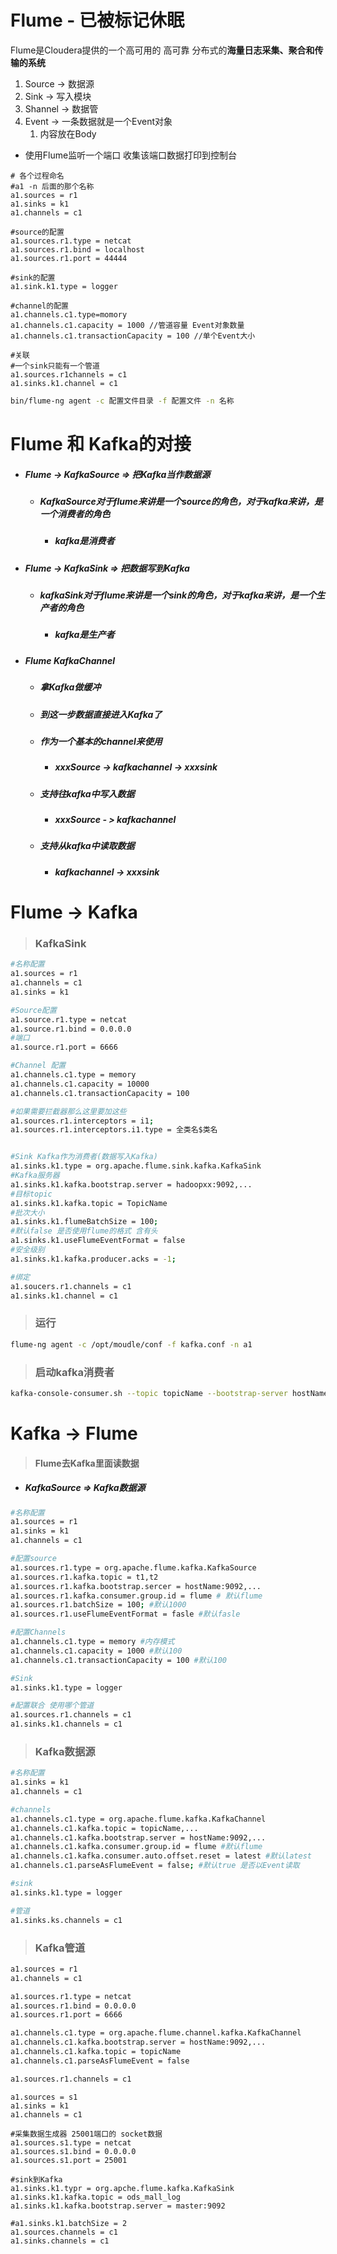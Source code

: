 # Flume - 已被标记休眠

Flume是Cloudera提供的一个高可用的 高可靠 分布式的**海量日志采集、聚合和传输的系统**



1. Source -> 数据源
2. Sink -> 写入模块
3. Shannel -> 数据管
4. Event -> 一条数据就是一个Event对象
   1. 内容放在Body



- 使用Flume监听一个端口 收集该端口数据打印到控制台

```shell
# 各个过程命名
#a1 -n 后面的那个名称
a1.sources = r1
a1.sinks = k1
a1.channels = c1

#source的配置
a1.sources.r1.type = netcat
a1.sources.r1.bind = localhost
a1.sources.r1.port = 44444

#sink的配置
a1.sink.k1.type = logger

#channel的配置
a1.channels.c1.type=momory
a1.channels.c1.capacity = 1000 //管道容量 Event对象数量
a1.channels.c1.transactionCapacity = 100 //单个Event大小

#关联
#一个sink只能有一个管道
a1.sources.r1channels = c1
a1.sinks.k1.channel = c1
```

```sh
bin/flume-ng agent -c 配置文件目录 -f 配置文件 -n 名称
```



# Flume 和 Kafka的对接

- ##### Flume -> KafkaSource => 把Kafka当作数据源

  - ##### KafkaSource对于flume来讲是一个source的角色，对于kafka来讲，是一个消费者的角色

    - ##### kafka是消费者

    

- ##### Flume -> KafkaSink => 把数据写到Kafka

  - ##### kafkaSink对于flume来讲是一个sink的角色，对于kafka来讲，是一个生产者的角色

    - ##### kafka是生产者



- ##### Flume KafkaChannel

  - ##### 拿Kafka做缓冲

  - ##### 到这一步数据直接进入Kafka了

  

  - ##### 作为一个基本的channel来使用

    - ##### xxxSource -> kafkachannel -> xxxsink

    

  - ##### 支持往kafka中写入数据

    - ##### xxxSource - > kafkachannel

    

  - ##### 支持从kafka中读取数据

    - ##### kafkachannel -> xxxsink



# Flume -> Kafka

> ### KafkaSink

```sh
#名称配置
a1.sources = r1
a1.channels = c1
a1.sinks = k1

#Source配置
a1.source.r1.type = netcat
a1.source.r1.bind = 0.0.0.0
#端口
a1.source.r1.port = 6666

#Channel 配置
a1.channels.c1.type = memory
a1.channels.c1.capacity = 10000
a1.channels.c1.transactionCapacity = 100

#如果需要拦截器那么这里要加这些
a1.sources.r1.interceptors = i1;
a1.sources.r1.interceptors.i1.type = 全类名$类名


#Sink Kafka作为消费者(数据写入Kafka)
a1.sinks.k1.type = org.apache.flume.sink.kafka.KafkaSink
#Kafka服务器
a1.sinks.k1.kafka.bootstrap.server = hadoopxx:9092,...
#目标topic
a1.sinks.k1.kafka.topic = TopicName
#批次大小
a1.sinks.k1.flumeBatchSize = 100;
#默认false 是否使用flume的格式 含有头
a1.sinks.k1.useFlumeEventFormat = false
#安全级别
a1.sinks.k1.kafka.producer.acks = -1;

#绑定
a1.soucers.r1.channels = c1
a1.sinks.k1.channel = c1
```

> ### 运行

```sh
flume-ng agent -c /opt/moudle/conf -f kafka.conf -n a1
```

> ### 启动kafka消费者

```sh
kafka-console-consumer.sh --topic topicName --bootstrap-server hostName:9092
```





# Kafka -> Flume

> #### Flume去Kafka里面读数据

- ##### KafkaSource => Kafka数据源

```sh
#名称配置
a1.sources = r1
a1.sinks = k1
a1.channels = c1

#配置source
a1.sources.r1.type = org.apache.flume.kafka.KafkaSource
a1.sources.r1.kafka.topic = t1,t2
a1.sources.r1.kafka.bootstrap.sercer = hostName:9092,...
a1.sources.r1.kafka.consumer.group.id = flume # 默认flume
a1.sources.r1.batchSize = 100; #默认1000
a1.sources.r1.useFlumeEventFormat = fasle #默认fasle

#配置Channels
a1.channels.c1.type = memory #内存模式
a1.channels.c1.capacity = 1000 #默认100
a1.channels.c1.transactionCapacity = 100 #默认100

#Sink
a1.sinks.k1.type = logger

#配置联合 使用哪个管道
a1.sources.r1.channels = c1
a1.sinks.k1.channels = c1

```



> ### Kafka数据源

```sh
#名称配置
a1.sinks = k1
a1.channels = c1

#channels
a1.channels.c1.type = org.apache.flume.kafka.KafkaChannel
a1.channels.c1.kafka.topic = topicName,...
a1.channels.c1.kafka.bootstrap.server = hostName:9092,...
a1.channels.c1.kafka.consumer.group.id = flume #默认flume
a1.channels.c1.kafka.consumer.auto.offset.reset = latest #默认latest
a1.channels.c1.parseAsFlumeEvent = false; #默认true 是否以Event读取

#sink
a1.sinks.k1.type = logger

#管道
a1.sinks.ks.channels = c1
```



> ### Kafka管道

```sh
a1.sources = r1
a1.channels = c1

a1.sources.r1.type = netcat
a1.sources.r1.bind = 0.0.0.0
a1.sources.r1.port = 6666

a1.channels.c1.type = org.apache.flume.channel.kafka.KafkaChannel
a1.channels.c1.kafka.bootstrap.server = hostName:9092,...
a1.channels.c1.kafka.topic = topicName
a1.channels.c1.parseAsFlumeEvent = false

a1.sources.r1.channels = c1
```



```SH
a1.sources = s1
a1.sinks = k1
a1.channels = c1

#采集数据生成器 25001端口的 socket数据
a1.sources.s1.type = netcat
a1.sources.s1.bind = 0.0.0.0
a1.sources.s1.port = 25001

#sink到Kafka
a1.sinks.k1.typr = org.apche.flume.kafka.KafkaSink
a1.sinks.k1.kafka.topic = ods_mall_log
a1.sinks.k1.kafka.bootstrap.server = master:9092

#a1.sinks.k1.batchSize = 2
a1.sources.channels = c1
a1.sinks.channels = c1
```

